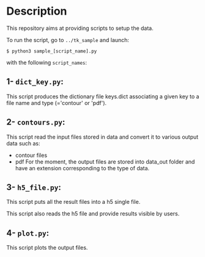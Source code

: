 # Description 

This repository aims at providing scripts to setup the data.

To run the script, go to `../tk_sample` and launch:

`$ python3 sample_[script_name].py`

with the following `script_names`:

## 1- `dict_key.py`:

This script produces the dictionary file keys.dict associating a given key to a file name and type (='contour' or 'pdf').

## 2- `contours.py`:

This script read the input files stored in data and convert it to various output data such as:
  - contour files
  - pdf
For the moment, the output files are stored into data_out folder and have an extension corresponding to the type of data.
  
## 3- `h5_file.py`:

This script puts all the result files into a h5 single file.

This script also reads the h5 file and provide results visible by users.

## 4- `plot.py`:

This script plots the output files.

